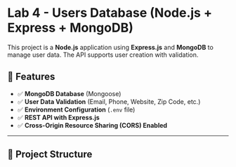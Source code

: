 # Lab 4 - Users Database (Node.js + Express + MongoDB)

This project is a **Node.js** application using **Express.js** and **MongoDB** to manage user data. The API supports user creation with validation.

## 🚀 Features
- ✅ **MongoDB Database** (Mongoose)
- ✅ **User Data Validation** (Email, Phone, Website, Zip Code, etc.)
- ✅ **Environment Configuration** (`.env` file)
- ✅ **REST API with Express.js**
- ✅ **Cross-Origin Resource Sharing (CORS) Enabled**

---

## 📂 Project Structure
